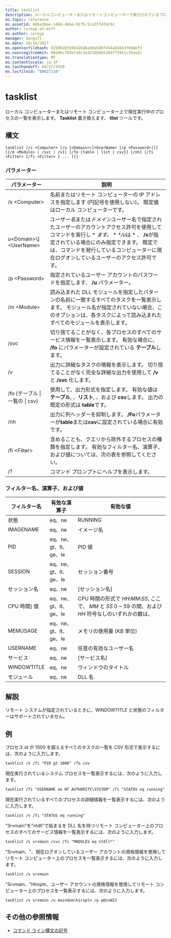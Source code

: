 ```yaml
---
title: tasklist
description: ローカルコンピューターまたはリモートコンピューターで実行されているプロセスの一覧を表示する方法について説明します。
ms.topic: reference
ms.assetid: 8dbe30ee-1484-46be-917b-5ca3ff4fdc9c
author: coreyp-at-msft
ms.author: coreyp
manager: dongill
ms.date: 10/16/2017
ms.openlocfilehash: 8250828310b42646a48a5dbf454a01643fbb8ef3
ms.sourcegitcommit: 96d46c702e7a9c3a321bbbb5284f73911c7baa3c
ms.translationtype: MT
ms.contentlocale: ja-JP
ms.lasthandoff: 08/27/2020
ms.locfileid: "89027110"
---
```

# <a name="tasklist"></a>tasklist

ローカル コンピューターまたはリモート コンピューター上で現在実行中のプロセスの一覧を表示します。 **Tasklist** 置き換えます、 **tlist** ツールです。



## <a name="syntax"></a>構文

```
tasklist [/s <Computer> [/u [<Domain>\]<UserName> [/p <Password>]]] [{/m <Module> | /svc | /v}] [/fo {table | list | csv}] [/nh] [/fi <Filter> [/fi <Filter> [ ... ]]]
```

### <a name="parameters"></a>パラメーター

|          パラメーター           |                                                                                                                                            説明                                                                                                                                             |
|------------------------------|----------------------------------------------------------------------------------------------------------------------------------------------------------------------------------------------------------------------------------------------------------------------------------------------------|
|        /s \<Computer>        |                                                                                         名前またはリモート コンピューターの IP アドレスを指定します (円記号を使用しない)。 既定値はローカル コンピューターです。                                                                                         |
| u\<Domain>\\\]\<UserName> | ユーザー*名*または*ドメイン*ユーザー名で指定されたユーザーのアカウントアクセス許可を使用してコマンドを実行し \* <em>ます。 \* \*/u</em>は \* 、 **/s**が指定されている場合にのみ指定できます。 既定では、コマンドを発行しているコンピューターに現在ログオンしているユーザーのアクセス許可です。 |
|        /p \<Password>        |                                                                                                       指定されているユーザー アカウントのパスワードを指定します、 **/u** パラメーター。                                                                                                        |
|         /m \<Module>         |                                                               読み込まれた DLL モジュールを指定したパターンの名前に一致するすべてのタスクを一覧表示します。 モジュール名が指定されていない場合、このオプションは、各タスクによって読み込まれたすべてのモジュールを表示します。                                                                |
|             /svc             |                                                                                    切り捨てることがなく、各プロセスのすべてのサービス情報を一覧表示します。 有効な場合に、 **/fo** にパラメーターが設定されている **テーブル**します。                                                                                    |
|              /v              |                                                                                 出力に詳細なタスクの情報を表示します。 切り捨てることがなく完全な詳細な出力を使用して **/v** と **/svc** 化します。                                                                                 |
|  /fo {テーブル \| 一覧の \| csv}  |                                                                             使用して、出力形式を指定します。 有効な値は **テーブル**, 、**リスト**, 、および **csv**します。 出力の既定の形式は **table**です。                                                                             |
|             /nh              |                                                                                             出力に列ヘッダーを抑制します。 **/Fo**パラメーターが**table**または**csv**に設定されている場合に有効です。                                                                                              |
|        /fi \<Filter>         |                                                                          含めることも、クエリから除外するプロセスの種類を指定します。 有効なフィルター名、演算子、および値については、次の表を参照してください。                                                                          |
|              /?              |                                                                                                                                コマンド プロンプトにヘルプを表示します。                                                                                                                                |

### <a name="filter-names-operators-and-values"></a>フィルター名、演算子、および値

| フィルター名 |    有効な演算子     |                                                                 有効な値                                                                 |
|-------------|------------------------|----------------------------------------------------------------------------------------------------------------------------------------------|
|   状態    |         eq、ne         |                                                                   RUNNING                                                                    |
|  IMAGENAME  |         eq、ne         |                                                                  イメージ名                                                                  |
|     PID     | eq、ne、gt、lt、ge、le |                                                                  PID 値                                                                   |
|   SESSION   | eq、ne、gt、lt、ge、le |                                                                セッション番号                                                                |
| セッション名 |         eq、ne         |                                                                 [セッション名]                                                                 |
|   CPU 時間] 値   | eq、ne、gt、lt、ge、le | CPU 時間の形式で <em>HH</em>**:**<em>MM</em>**:**<em>SS</em>, ここで、 *MM* と *SS* 0 ~ 59 の間、および *HH* 符号なしのいずれかの数は、 |
|  MEMUSAGE   | eq、ne、gt、lt、ge、le |                                                              メモリの使用量 (KB 単位)                                                              |
|  USERNAME   |         eq、ne         |                                                             任意の有効なユーザー名                                                              |
|  サービス   |         eq、ne         |                                                                 [サービス名]                                                                 |
| WINDOWTITLE |         eq、ne         |                                                                 ウィンドウのタイトル                                                                 |
|   モジュール   |         eq、ne         |                                                                   DLL 名                                                                   |

## <a name="remarks"></a>解説

リモート システムが指定されているときに、WINDOWTITLE と状態のフィルターはサポートされていません。

## <a name="examples"></a><a name="BKMK_examples"></a>例

プロセス id が 1000 を超えるすべてのタスクの一覧を CSV 形式で表示するには、次のように入力します。
```
tasklist /v /fi "PID gt 1000" /fo csv
```
現在実行されているシステム プロセスを一覧表示するには、次のように入力します。
```
tasklist /fi "USERNAME ne NT AUTHORITY\SYSTEM" /fi "STATUS eq running"
```
現在実行されているすべてのプロセスの詳細情報を一覧表示するには、次のように入力します。
```
tasklist /v /fi "STATUS eq running"
```
"Srvmain"を"ntdll"で始まるを DLL 名を持つリモート コンピューター上のプロセスのすべてのサービス情報を一覧表示するには、次のように入力します。
```
tasklist /s srvmain /svc /fi "MODULES eq ntdll*"
```
"Srvmain、"、現在ログオンしているユーザー アカウントの資格情報を使用してリモート コンピューター上のプロセスを一覧表示するには、次のように入力します。
```
tasklist /s srvmain
```
"Srvmain、"Hiropln、ユーザー アカウントの資格情報を使用してリモート コンピューター上のプロセスを一覧表示するには、次のように入力します。
```
tasklist /s srvmain /u maindom\hiropln /p p@ssW23
```

## <a name="additional-references"></a>その他の参照情報

- [コマンド ライン構文の記号](command-line-syntax-key.md)